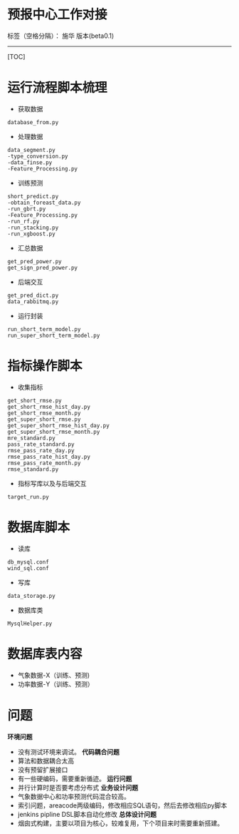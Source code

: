 # 预报中心工作对接

标签（空格分隔）： 施华 版本(beta0.1)

---

[TOC]
# **运行流程脚本梳理**
+ 获取数据
```
database_from.py
```
+ 处理数据
```
data_segment.py
-type_conversion.py
-data_finse.py
-Feature_Processing.py
```
+ 训练预测
```
short_predict.py
-obtain_foreast_data.py
-run_gbrt.py
-Feature_Processing.py
-run_rf.py
-run_stacking.py
-run_xgboost.py
```
+ 汇总数据
```
get_pred_power.py
get_sign_pred_power.py
```
+ 后端交互
```
get_pred_dict.py
data_rabbitmq.py
```
+ 运行封装
```
run_short_term_model.py
run_super_short_term_model.py
```

# **指标操作脚本**
+ 收集指标
```
get_short_rmse.py
get_short_rmse_hist_day.py
get_short_rmse_month.py
get_super_short_rmse.py
get_super_short_rmse_hist_day.py
get_super_short_rmse_month.py
mre_standard.py
pass_rate_standard.py
rmse_pass_rate_day.py
rmse_pass_rate_hist_day.py
rmse_pass_rate_month.py
rmse_standard.py
```
+ 指标写库以及与后端交互
```
target_run.py
```

# **数据库脚本**
+ 读库
```
db_mysql.conf
wind_sql.conf
```
+ 写库
```
data_storage.py
```
+ 数据库类
```
MysqlHelper.py
```

# **数据库表内容**
+ 气象数据-X（训练、预测)
+ 功率数据-Y（训练、预测）

# 问题
**环境问题**
+ 没有测试环境来调试。
**代码耦合问题**
+ 算法和数据耦合太高
+ 没有预留扩展接口
+ 有一些硬编码，需要重新循迹。
**运行问题**
+ 并行计算时是否要考虑分布式
**业务设计问题**
+ 气象数据中心和功率预测代码混合较高。
+ 索引问题，areacode两级编码，修改相应SQL语句，然后去修改相应py脚本
+ jenkins pipline DSL脚本自动化修改
**总体设计问题**
+ 烟囱式构建，主要以项目为核心，较难复用，下个项目来时需要重新搭建。





